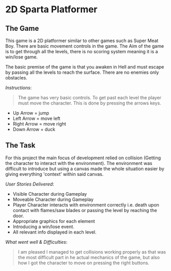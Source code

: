 # 2D Sparta Platformer

## The Game
This game is a 2D platformer similar to other games such as Super Meat Boy.
There are basic movement controls in the game.
The Aim of the game is to get through all the levels, there is no scoring system meaning it is a win/lose game.

The basic premise of the game is that you awaken in Hell and must escape by passing all the levels to reach the surface. There are no enemies only obstacles.

_Instructions_:
>The game has very basic controls. To get past each level the player must move the character. This is done by pressing the arrows keys.

* Up Arrow = jump
* Left Arrow = move left
* Right Arrow = move right
* Down Arrow = duck

## The Task
For this project the main focus of development relied on collision (Getting the character to interact with the environment). The environment was difficult to introduce but using a  canvas made the whole situation easier by giving everything 'context' within said canvas.

_User Stories Delivered_:
* Visible Character during Gameplay
* Moveable Character during Gameplay
* Player Character interacts with environment correctly i.e. death upon contact with flames/saw blades or passing the level by reaching the door.
* Appropriate graphics for each element
* Introducing a win/lose event.
* All relevant info displayed in each level.

_What went well & Difficulties_:
>I am pleased I managed to get collisions working properly as that was the most difficult part in he actual mechanics of the game, but also how I got the character to move on pressing the right buttons.

